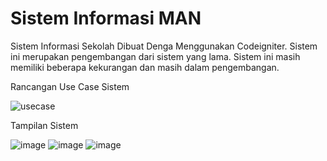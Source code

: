 # Sistem Informasi MAN

Sistem Informasi Sekolah Dibuat Denga Menggunakan Codeigniter. Sistem ini merupakan pengembangan dari sistem yang lama.
Sistem ini masih memiliki beberapa kekurangan dan masih dalam pengembangan.

Rancangan Use Case Sistem

![usecase](https://user-images.githubusercontent.com/98677425/151686801-4ce5ff85-fcac-41ac-9fe8-20a622ad6925.jpg)

Tampilan Sistem

![image](https://user-images.githubusercontent.com/98677425/151686813-5bd898be-e913-4e7e-8c15-f477f03956da.png)
![image](https://user-images.githubusercontent.com/98677425/151686823-12bac878-c689-4b95-baeb-aa09fab622ae.png)
![image](https://user-images.githubusercontent.com/98677425/151686826-4f6edccb-8f83-47e6-9b66-18c4813039ce.png)
